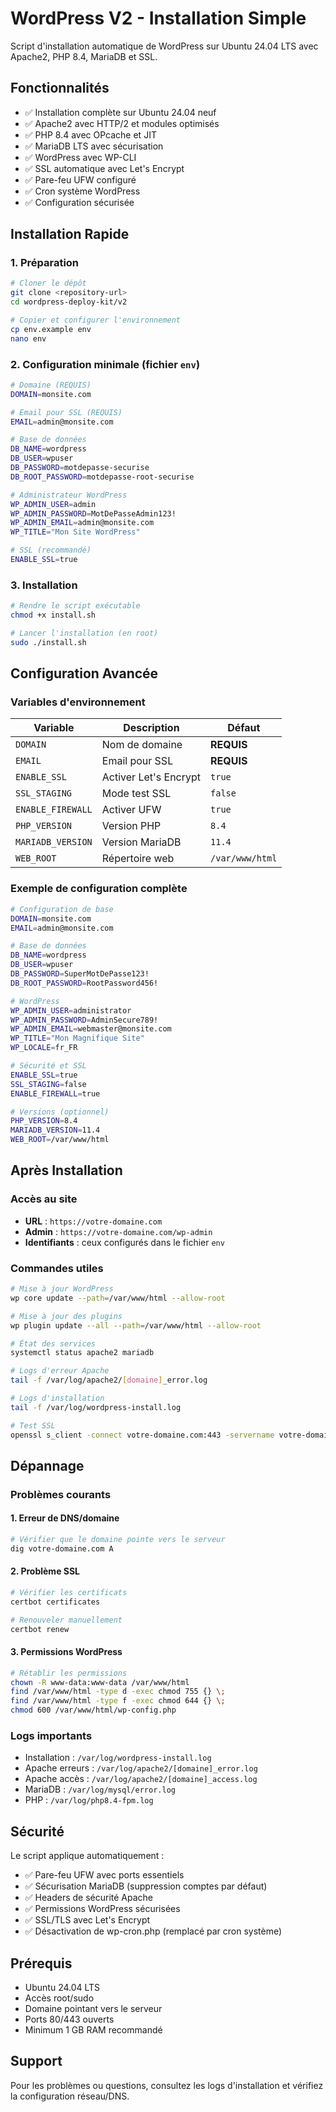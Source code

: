 # WordPress V2 - Installation Simple

Script d'installation automatique de WordPress sur Ubuntu 24.04 LTS avec Apache2, PHP 8.4, MariaDB et SSL.

## Fonctionnalités

- ✅ Installation complète sur Ubuntu 24.04 neuf
- ✅ Apache2 avec HTTP/2 et modules optimisés
- ✅ PHP 8.4 avec OPcache et JIT
- ✅ MariaDB LTS avec sécurisation
- ✅ WordPress avec WP-CLI
- ✅ SSL automatique avec Let's Encrypt
- ✅ Pare-feu UFW configuré
- ✅ Cron système WordPress
- ✅ Configuration sécurisée

## Installation Rapide

### 1. Préparation

```bash
# Cloner le dépôt
git clone <repository-url>
cd wordpress-deploy-kit/v2

# Copier et configurer l'environnement
cp env.example env
nano env
```

### 2. Configuration minimale (fichier `env`)

```bash
# Domaine (REQUIS)
DOMAIN=monsite.com

# Email pour SSL (REQUIS)
EMAIL=admin@monsite.com

# Base de données
DB_NAME=wordpress
DB_USER=wpuser
DB_PASSWORD=motdepasse-securise
DB_ROOT_PASSWORD=motdepasse-root-securise

# Administrateur WordPress
WP_ADMIN_USER=admin
WP_ADMIN_PASSWORD=MotDePasseAdmin123!
WP_ADMIN_EMAIL=admin@monsite.com
WP_TITLE="Mon Site WordPress"

# SSL (recommandé)
ENABLE_SSL=true
```

### 3. Installation

```bash
# Rendre le script exécutable
chmod +x install.sh

# Lancer l'installation (en root)
sudo ./install.sh
```

## Configuration Avancée

### Variables d'environnement

| Variable | Description | Défaut |
|----------|-------------|--------|
| `DOMAIN` | Nom de domaine | **REQUIS** |
| `EMAIL` | Email pour SSL | **REQUIS** |
| `ENABLE_SSL` | Activer Let's Encrypt | `true` |
| `SSL_STAGING` | Mode test SSL | `false` |
| `ENABLE_FIREWALL` | Activer UFW | `true` |
| `PHP_VERSION` | Version PHP | `8.4` |
| `MARIADB_VERSION` | Version MariaDB | `11.4` |
| `WEB_ROOT` | Répertoire web | `/var/www/html` |

### Exemple de configuration complète

```bash
# Configuration de base
DOMAIN=monsite.com
EMAIL=admin@monsite.com

# Base de données
DB_NAME=wordpress
DB_USER=wpuser
DB_PASSWORD=SuperMotDePasse123!
DB_ROOT_PASSWORD=RootPassword456!

# WordPress
WP_ADMIN_USER=administrator
WP_ADMIN_PASSWORD=AdminSecure789!
WP_ADMIN_EMAIL=webmaster@monsite.com
WP_TITLE="Mon Magnifique Site"
WP_LOCALE=fr_FR

# Sécurité et SSL
ENABLE_SSL=true
SSL_STAGING=false
ENABLE_FIREWALL=true

# Versions (optionnel)
PHP_VERSION=8.4
MARIADB_VERSION=11.4
WEB_ROOT=/var/www/html
```

## Après Installation

### Accès au site

- **URL** : `https://votre-domaine.com`
- **Admin** : `https://votre-domaine.com/wp-admin`
- **Identifiants** : ceux configurés dans le fichier `env`

### Commandes utiles

```bash
# Mise à jour WordPress
wp core update --path=/var/www/html --allow-root

# Mise à jour des plugins
wp plugin update --all --path=/var/www/html --allow-root

# État des services
systemctl status apache2 mariadb

# Logs d'erreur Apache
tail -f /var/log/apache2/[domaine]_error.log

# Logs d'installation
tail -f /var/log/wordpress-install.log

# Test SSL
openssl s_client -connect votre-domaine.com:443 -servername votre-domaine.com
```

## Dépannage

### Problèmes courants

#### 1. Erreur de DNS/domaine
```bash
# Vérifier que le domaine pointe vers le serveur
dig votre-domaine.com A
```

#### 2. Problème SSL
```bash
# Vérifier les certificats
certbot certificates

# Renouveler manuellement
certbot renew
```

#### 3. Permissions WordPress
```bash
# Rétablir les permissions
chown -R www-data:www-data /var/www/html
find /var/www/html -type d -exec chmod 755 {} \;
find /var/www/html -type f -exec chmod 644 {} \;
chmod 600 /var/www/html/wp-config.php
```

### Logs importants

- Installation : `/var/log/wordpress-install.log`
- Apache erreurs : `/var/log/apache2/[domaine]_error.log`
- Apache accès : `/var/log/apache2/[domaine]_access.log`
- MariaDB : `/var/log/mysql/error.log`
- PHP : `/var/log/php8.4-fpm.log`

## Sécurité

Le script applique automatiquement :

- ✅ Pare-feu UFW avec ports essentiels
- ✅ Sécurisation MariaDB (suppression comptes par défaut)
- ✅ Headers de sécurité Apache
- ✅ Permissions WordPress sécurisées
- ✅ SSL/TLS avec Let's Encrypt
- ✅ Désactivation de wp-cron.php (remplacé par cron système)

## Prérequis

- Ubuntu 24.04 LTS
- Accès root/sudo
- Domaine pointant vers le serveur
- Ports 80/443 ouverts
- Minimum 1 GB RAM recommandé

## Support

Pour les problèmes ou questions, consultez les logs d'installation et vérifiez la configuration réseau/DNS.